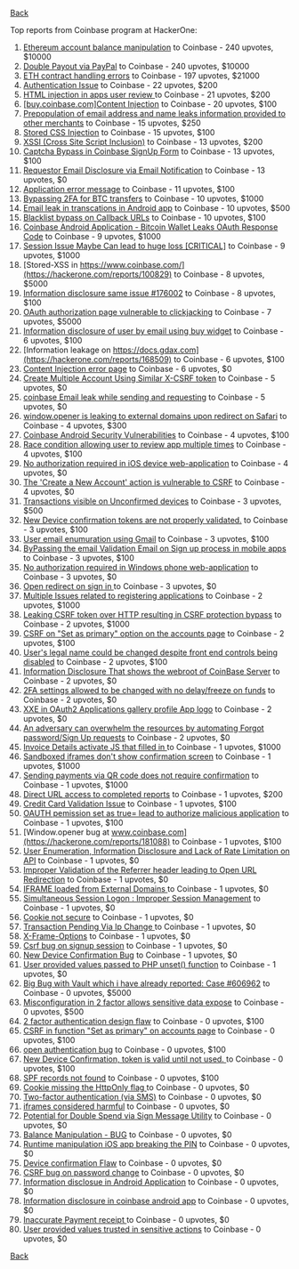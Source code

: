 [Back](../README.md)

Top reports from Coinbase program at HackerOne:

1. [Ethereum account balance manipulation](https://hackerone.com/reports/300748) to Coinbase - 240 upvotes, $10000
2. [Double Payout via PayPal](https://hackerone.com/reports/307239) to Coinbase - 240 upvotes, $10000
3. [ETH contract handling errors](https://hackerone.com/reports/328526) to Coinbase - 197 upvotes, $21000
4. [Authentication Issue](https://hackerone.com/reports/176979) to Coinbase - 22 upvotes, $200
5. [HTML injection in apps user review ](https://hackerone.com/reports/104543) to Coinbase - 21 upvotes, $200
6. [[buy.coinbase.com]Content Injection](https://hackerone.com/reports/218680) to Coinbase - 20 upvotes, $100
7. [Prepopulation of email address and name leaks information provided to other merchants](https://hackerone.com/reports/316290) to Coinbase - 15 upvotes, $250
8. [Stored CSS Injection](https://hackerone.com/reports/315865) to Coinbase - 15 upvotes, $100
9. [XSSI (Cross Site Script Inclusion)](https://hackerone.com/reports/118631) to Coinbase - 13 upvotes, $200
10. [Captcha Bypass in Coinbase SignUp Form](https://hackerone.com/reports/246801) to Coinbase - 13 upvotes, $100
11. [Requestor Email Disclosure via Email Notification](https://hackerone.com/reports/202361) to Coinbase - 13 upvotes, $0
12. [Application error message](https://hackerone.com/reports/147577) to Coinbase - 11 upvotes, $100
13. [Bypassing 2FA for BTC transfers](https://hackerone.com/reports/10554) to Coinbase - 10 upvotes, $1000
14. [Email leak in transcations in Android app](https://hackerone.com/reports/126376) to Coinbase - 10 upvotes, $500
15. [Blacklist bypass on Callback URLs](https://hackerone.com/reports/53004) to Coinbase - 10 upvotes, $100
16. [Coinbase Android Application - Bitcoin Wallet Leaks OAuth Response Code](https://hackerone.com/reports/5314) to Coinbase - 9 upvotes, $1000
17. [Session Issue Maybe Can lead to huge loss [CRITICAL]](https://hackerone.com/reports/112496) to Coinbase - 9 upvotes, $1000
18. [Stored-XSS in https://www.coinbase.com/](https://hackerone.com/reports/100829) to Coinbase - 8 upvotes, $5000
19. [Information disclosure same issue #176002](https://hackerone.com/reports/248599) to Coinbase - 8 upvotes, $100
20. [OAuth authorization page vulnerable to clickjacking](https://hackerone.com/reports/65825) to Coinbase - 7 upvotes, $5000
21. [Information disclosure of user by email using buy widget](https://hackerone.com/reports/176002) to Coinbase - 6 upvotes, $100
22. [Information leakage on https://docs.gdax.com](https://hackerone.com/reports/168509) to Coinbase - 6 upvotes, $100
23. [Content Injection error page](https://hackerone.com/reports/148952) to Coinbase - 6 upvotes, $0
24. [Create Multiple Account Using Similar X-CSRF token](https://hackerone.com/reports/155726) to Coinbase - 5 upvotes, $0
25. [coinbase Email leak while sending and requesting](https://hackerone.com/reports/168289) to Coinbase - 5 upvotes, $0
26. [window.opener is leaking to external domains upon redirect on Safari](https://hackerone.com/reports/160498) to Coinbase - 4 upvotes, $300
27. [Coinbase Android Security Vulnerabilities](https://hackerone.com/reports/5786) to Coinbase - 4 upvotes, $100
28. [Race condition allowing user to review app multiple times](https://hackerone.com/reports/106360) to Coinbase - 4 upvotes, $100
29. [No authorization required in iOS device web-application](https://hackerone.com/reports/148538) to Coinbase - 4 upvotes, $0
30. [The 'Create a New Account' action is vulnerable to CSRF](https://hackerone.com/reports/109810) to Coinbase - 4 upvotes, $0
31. [Transactions visible on Unconfirmed devices](https://hackerone.com/reports/100186) to Coinbase - 3 upvotes, $500
32. [New Device confirmation tokens are not properly validated.](https://hackerone.com/reports/30238) to Coinbase - 3 upvotes, $100
33. [User email enumuration using Gmail](https://hackerone.com/reports/90308) to Coinbase - 3 upvotes, $100
34. [ByPassing the email Validation Email on Sign up process in mobile apps](https://hackerone.com/reports/57764) to Coinbase - 3 upvotes, $100
35. [No authorization required in Windows phone web-application](https://hackerone.com/reports/148537) to Coinbase - 3 upvotes, $0
36. [Open redirect on sign in ](https://hackerone.com/reports/231760) to Coinbase - 3 upvotes, $0
37. [Multiple Issues related to registering applications](https://hackerone.com/reports/5933) to Coinbase - 2 upvotes, $1000
38. [Leaking CSRF token over HTTP resulting in CSRF protection bypass](https://hackerone.com/reports/15412) to Coinbase - 2 upvotes, $1000
39. [CSRF on "Set as primary" option on the accounts page](https://hackerone.com/reports/10563) to Coinbase - 2 upvotes, $100
40. [User's legal name could be changed despite front end controls being disabled](https://hackerone.com/reports/131192) to Coinbase - 2 upvotes, $100
41. [Information Disclosure That shows the webroot of CoinBase Server](https://hackerone.com/reports/5073) to Coinbase - 2 upvotes, $0
42. [2FA settings allowed to be changed with no delay/freeze on funds](https://hackerone.com/reports/16696) to Coinbase - 2 upvotes, $0
43. [XXE in OAuth2 Applications gallery profile App logo](https://hackerone.com/reports/104620) to Coinbase - 2 upvotes, $0
44. [An adversary can overwhelm the resources by automating Forgot password/Sign Up requests](https://hackerone.com/reports/119605) to Coinbase - 2 upvotes, $0
45. [Invoice Details activate JS that filled in ](https://hackerone.com/reports/21034) to Coinbase - 1 upvotes, $1000
46. [Sandboxed iframes don't show confirmation screen](https://hackerone.com/reports/54733) to Coinbase - 1 upvotes, $1000
47. [Sending payments via QR code does not require confirmation](https://hackerone.com/reports/126784) to Coinbase - 1 upvotes, $1000
48. [Direct URL access to completed reports](https://hackerone.com/reports/109815) to Coinbase - 1 upvotes, $200
49. [Credit Card Validation Issue](https://hackerone.com/reports/29234) to Coinbase - 1 upvotes, $100
50. [OAUTH pemission set as true= lead to authorize malicious application](https://hackerone.com/reports/87561) to Coinbase - 1 upvotes, $100
51. [Window.opener bug at www.coinbase.com](https://hackerone.com/reports/181088) to Coinbase - 1 upvotes, $100
52. [User Enumeration, Information Disclosure and Lack of Rate Limitation on API](https://hackerone.com/reports/5200) to Coinbase - 1 upvotes, $0
53. [Improper Validation of the Referrer header leading to Open URL Redirection](https://hackerone.com/reports/5199) to Coinbase - 1 upvotes, $0
54. [IFRAME loaded from External Domains  ](https://hackerone.com/reports/5205) to Coinbase - 1 upvotes, $0
55. [Simultaneous Session Logon : Improper Session Management](https://hackerone.com/reports/11722) to Coinbase - 1 upvotes, $0
56. [Cookie not secure](https://hackerone.com/reports/140742) to Coinbase - 1 upvotes, $0
57. [Transaction Pending Via  Ip Change ](https://hackerone.com/reports/143541) to Coinbase - 1 upvotes, $0
58. [X-Frame-Options](https://hackerone.com/reports/237071) to Coinbase - 1 upvotes, $0
59. [Csrf bug on signup session](https://hackerone.com/reports/230428) to Coinbase - 1 upvotes, $0
60. [New Device Confirmation Bug](https://hackerone.com/reports/266288) to Coinbase - 1 upvotes, $0
61. [User provided values passed to PHP unset() function](https://hackerone.com/reports/292500) to Coinbase - 1 upvotes, $0
62. [Big Bug with Vault which i have already reported: Case #606962](https://hackerone.com/reports/65084) to Coinbase - 0 upvotes, $5000
63. [Misconfiguration in 2 factor allows sensitive data expose](https://hackerone.com/reports/119129) to Coinbase - 0 upvotes, $500
64. [2 factor authentication design flaw](https://hackerone.com/reports/7369) to Coinbase - 0 upvotes, $100
65. [CSRF in function "Set as primary" on  accounts page](https://hackerone.com/reports/10829) to Coinbase - 0 upvotes, $100
66. [open authentication bug](https://hackerone.com/reports/48065) to Coinbase - 0 upvotes, $100
67. [New Device Confirmation, token is valid until not used. ](https://hackerone.com/reports/36594) to Coinbase - 0 upvotes, $100
68. [SPF records not found](https://hackerone.com/reports/92740) to Coinbase - 0 upvotes, $100
69. [ Cookie missing the HttpOnly flag  ](https://hackerone.com/reports/5204) to Coinbase - 0 upvotes, $0
70. [Two-factor authentication (via SMS)](https://hackerone.com/reports/66223) to Coinbase - 0 upvotes, $0
71. [iframes considered harmful](https://hackerone.com/reports/55827) to Coinbase - 0 upvotes, $0
72. [Potential for Double Spend via Sign Message Utility](https://hackerone.com/reports/106315) to Coinbase - 0 upvotes, $0
73. [Balance Manipulation - BUG](https://hackerone.com/reports/94925) to Coinbase - 0 upvotes, $0
74. [Runtime manipulation iOS app breaking the PIN](https://hackerone.com/reports/80512) to Coinbase - 0 upvotes, $0
75. [Device confirmation Flaw](https://hackerone.com/reports/254869) to Coinbase - 0 upvotes, $0
76. [CSRF bug on password change](https://hackerone.com/reports/230436) to Coinbase - 0 upvotes, $0
77. [Information disclosue in Android Application](https://hackerone.com/reports/201855) to Coinbase - 0 upvotes, $0
78. [ Information disclosure in coinbase android app](https://hackerone.com/reports/192197) to Coinbase - 0 upvotes, $0
79. [Inaccurate Payment receipt ](https://hackerone.com/reports/121417) to Coinbase - 0 upvotes, $0
80. [User provided values trusted in sensitive actions](https://hackerone.com/reports/327867) to Coinbase - 0 upvotes, $0


[Back](../README.md)